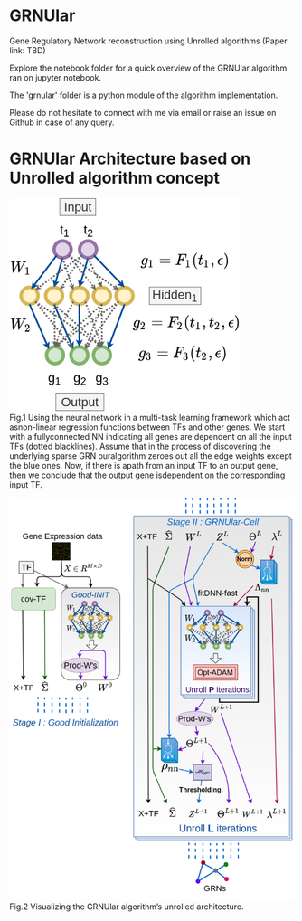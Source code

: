 # GRNUlar
Gene Regulatory Network reconstruction using Unrolled algorithms  (Paper link: TBD)

Explore the notebook folder for a quick overview of the GRNUlar algorithm ran on jupyter notebook.  

The 'grnular' folder is a python module of the algorithm implementation.  

Please do not hesitate to connect with me via email or raise an issue on Github in case of any query.  

# GRNUlar Architecture based on Unrolled algorithm concept

![architectureNN](https://github.com/Harshs27/GRNUlar/blob/master/architecture_images/grnular_architecture1.png)  
Fig.1 Using the neural network in a multi-task learning framework which act asnon-linear regression functions between TFs and other genes. We start with a fullyconnected NN indicating all genes are dependent on all the input TFs (dotted blacklines).  Assume that in the process of discovering the underlying sparse GRN ouralgorithm zeroes out all the edge weights except the blue ones. Now, if there is apath from an input TF to an output gene, then we conclude that the output gene isdependent on the corresponding input TF.  

![architectureUnrolled](https://github.com/Harshs27/GRNUlar/blob/master/architecture_images/grnular_architecture2.png)   
Fig.2 Visualizing the GRNUlar algorithm’s unrolled architecture.  
